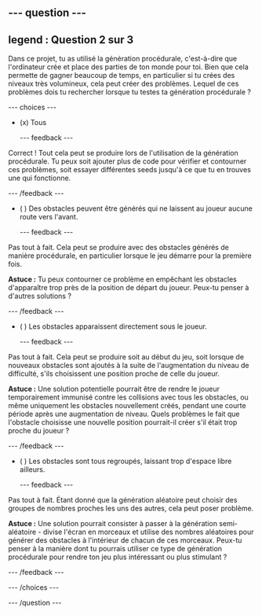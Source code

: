 --- question ---
---
legend : Question 2 sur 3
---

Dans ce projet, tu as utilisé la génération procédurale, c'est-à-dire que l'ordinateur crée et place des parties de ton monde pour toi. Bien que cela permette de gagner beaucoup de temps, en particulier si tu crées des niveaux très volumineux, cela peut créer des problèmes. Lequel de ces problèmes dois tu rechercher lorsque tu testes ta génération procédurale ?

--- choices ---

- (x) Tous

  --- feedback ---

Correct ! Tout cela peut se produire lors de l'utilisation de la génération procédurale. Tu peux soit ajouter plus de code pour vérifier et contourner ces problèmes, soit essayer différentes seeds jusqu'à ce que tu en trouves une qui fonctionne.

  --- /feedback ---

- ( ) Des obstacles peuvent être générés qui ne laissent au joueur aucune route vers l'avant.

  --- feedback ---

Pas tout à fait. Cela peut se produire avec des obstacles générés de manière procédurale, en particulier lorsque le jeu démarre pour la première fois.


**Astuce :** Tu peux contourner ce problème en empêchant les obstacles d'apparaître trop près de la position de départ du joueur. Peux-tu penser à d'autres solutions ?

  --- /feedback ---

- ( ) Les obstacles apparaissent directement sous le joueur.

  --- feedback ---

Pas tout à fait. Cela peut se produire soit au début du jeu, soit lorsque de nouveaux obstacles sont ajoutés à la suite de l'augmentation du niveau de difficulté, s'ils choisissent une position proche de celle du joueur.


**Astuce :** Une solution potentielle pourrait être de rendre le joueur temporairement immunisé contre les collisions avec tous les obstacles, ou même uniquement les obstacles nouvellement créés, pendant une courte période après une augmentation de niveau. Quels problèmes le fait que l'obstacle choisisse une nouvelle position pourrait-il créer s'il était trop proche du joueur ?

  --- /feedback ---

- ( ) Les obstacles sont tous regroupés, laissant trop d'espace libre ailleurs.

  --- feedback ---

Pas tout à fait. Étant donné que la génération aléatoire peut choisir des groupes de nombres proches les uns des autres, cela peut poser problème.


**Astuce :** Une solution pourrait consister à passer à la génération semi-aléatoire - divise l'écran en morceaux et utilise des nombres aléatoires pour générer des obstacles à l'intérieur de chacun de ces morceaux. Peux-tu penser à la manière dont tu pourrais utiliser ce type de génération procédurale pour rendre ton jeu plus intéressant ou plus stimulant ?

  --- /feedback ---

--- /choices ---

--- /question ---
